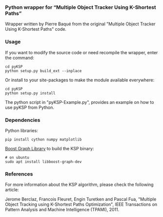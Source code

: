 ### Python wrapper for “Multiple Object Tracker Using K-Shortest Paths”
Wrapper written by Pierre Baqué from the original "Multiple Object Tracker Using K-Shortest Paths" code.

### Usage
If you want to modify the source code or need recompile the wrapper, enter the command:
```
cd pyKSP
python setup.py build_ext --inplace
```

Or install to your site-packages to make the module available everywhere:
```
cd pyKSP
python setup.py install
```

The python script in "pyKSP-Example.py", provides an example on how to use pyKSP from Python.

### Dependencies

Python libraries:
```
pip install cython numpy matplotlib
```

[Boost Graph Library](https://www.boost.org/doc/libs/1_72_0/libs/graph/doc/index.html) to build the KSP binary:
```
# on ubuntu
sudo apt install libboost-graph-dev
```

### References
For more information about the KSP algorithm, please check the
following article:

Jerome Berclaz, Francois Fleuret, Engin Turetken and Pascal Fua,
"Multiple Object Tracking using K-Shortest Paths Optimization", IEEE
Transactions on Pattern Analysis and Machine Intelligence (TPAMI),
2011.
